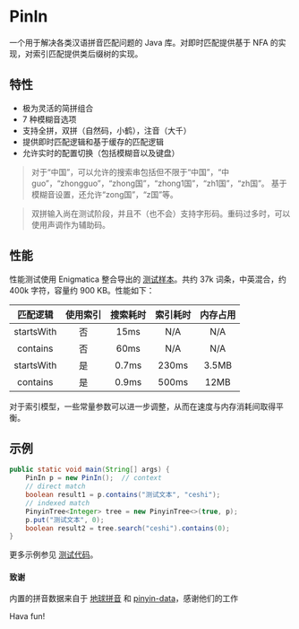 # PinIn

一个用于解决各类汉语拼音匹配问题的 Java 库。对即时匹配提供基于 NFA 的实现，对索引匹配提供类后缀树的实现。

## 特性

- 极为灵活的简拼组合
- 7 种模糊音选项
- 支持全拼，双拼（自然码，小鹤），注音（大千）
- 提供即时匹配逻辑和基于缓存的匹配逻辑
- 允许实时的配置切换（包括模糊音以及键盘）

> 对于“中国”，可以允许的搜索串包括但不限于“中国”，“中guo”，“zhongguo”，“zhong国”，“zhong1国”，“zh1国”，“zh国”。
  基于模糊音设置，还允许“zong国”，“z国”等。

> 双拼输入尚在测试阶段，并且不（也不会）支持字形码。重码过多时，可以使用声调作为辅助码。

## 性能

性能测试使用 Enigmatica 整合导出的 [测试样本][1]。共约 37k 词条，中英混合，约 400k 字符，容量约 900 KB。性能如下：

 |  匹配逻辑  | 使用索引 | 搜索耗时 | 索引耗时 | 内存占用 |
 |:----------:|:--------:|:--------:|:--------:|:--------:|
 | startsWith |    否    |   15ms   |    N/A   |    N/A   |
 |  contains  |    否    |   60ms   |    N/A   |    N/A   |
 | startsWith |    是    |   0.7ms  |   230ms  |   3.5MB  |
 |  contains  |    是    |   0.9ms  |   500ms  |   12MB   |
 
对于索引模型，一些常量参数可以进一步调整，从而在速度与内存消耗间取得平衡。
 
## 示例

```java
public static void main(String[] args) {
    PinIn p = new PinIn();  // context
    // direct match
    boolean result1 = p.contains("测试文本", "ceshi");
    // indexed match
    PinyinTree<Integer> tree = new PinyinTree<>(true, p);
    p.put("测试文本", 0);
    boolean result2 = tree.search("ceshi").contains(0);
}
```

更多示例参见 [测试代码][2]。

#### 致谢

内置的拼音数据来自于 [地球拼音][3] 和 [pinyin-data][4]，感谢他们的工作

Hava fun!

[1]: /src/test/resources/me/towdium/pinin/examples.txt
[2]: /src/test/java/me/towdium/pinin/PinInTest.java
[3]: https://github.com/rime/rime-terra-pinyin
[4]: https://github.com/mozillazg/pinyin-data

